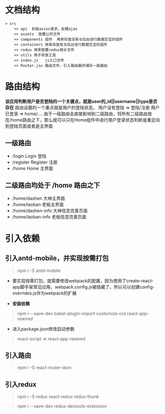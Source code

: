 # 文档结构
    > src 
        >> api  封装axios请求，处理ajax
        >> assets  放置公共文件
        >> components 组件  用来存放没有与后台进行数据交互的组件
        >> containers 用来存放有与后台进行数据交互的组件
        >> redux 用来放置redux相关文件
        >> utils 用于存放工具
        >> index.js   js入口文件
        >> Router.jsx 路由文件，引入路由器并储存一级路由

# 路由结构
**该应用判断用户是否登陆的一个关键点，就是user的_id||username||type是否存在**
路由设置的一个重点就是用户的登陆状态，
用户没有登陆  =>  登陆/注册
用户已登录 => home/....
由于一级路由会直接影响到二级路由，将所有二级路由放在/home路由之下，那么就可以只在Home组件中进行用户登录状态判断是重定向到登陆页面或者是主界面
## 一级路由
+ /login  Login 登陆
+ /register Register 注册
+ /home Home  主界面

## 二级路由均处于 /home 路由之下

+ /home/dashen  大神主界面
+ /home/laoban  老板主界面
+ /home/dashen-info  大神信息完善页面
+ /home/laoban-info  老板信息完善页面

# 引入依赖
## 引入antd-mobile，并实现按需打包
> npm i -S antd-mobile 
+ 要实现按需打包，就需要修改webpack的配置，因为使用了create-react-app脚手架常见应用，webpack.config.js被隐藏了，所以可以创建config-overrides.js作为webpack的扩展 

+  **安装依赖**
> npm i --save-dev babel-plugin-import customize-cra react-app-rewired
+ 进入package.json修改启动参数
> react-script => react-app-rewired

## 引入路由
> npm i -S react-router-dom

## 引入redux
> npm i -S redux react-redux redux-thunk 

> npm i --save-dev redux-devtools-extension